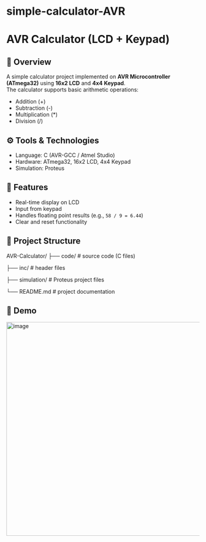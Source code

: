 # simple-calculator-AVR
# AVR Calculator (LCD + Keypad)

## 📌 Overview
A simple calculator project implemented on **AVR Microcontroller (ATmega32)** using **16x2 LCD** and **4x4 Keypad**.  
The calculator supports basic arithmetic operations:

- Addition (+)
- Subtraction (-)
- Multiplication (*)
- Division (/)

## ⚙️ Tools & Technologies
- Language: C (AVR-GCC / Atmel Studio)
- Hardware: ATmega32, 16x2 LCD, 4x4 Keypad
- Simulation: Proteus

## 🚀 Features
- Real-time display on LCD
- Input from keypad
- Handles floating point results (e.g., `58 / 9 = 6.44`)
- Clear and reset functionality

## 📂 Project Structure
AVR-Calculator/
├── code/ # source code (C files)

├── inc/ # header files

├── simulation/ # Proteus project files

└── README.md # project documentation

## 📸 Demo
<img width="1022" height="558" alt="image" src="https://github.com/user-attachments/assets/97e9feac-1555-4f52-ac5c-5ceb942bf8ea" />

